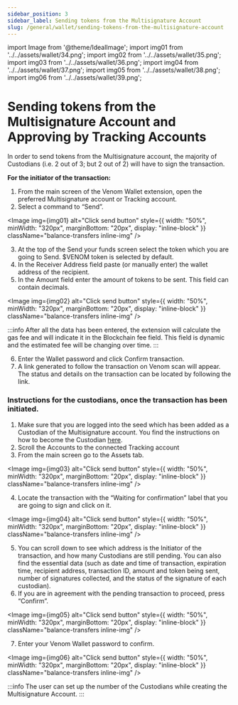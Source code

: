 ```yaml
---
sidebar_position: 3
sidebar_label: Sending tokens from the Multisignature Account
slug: /general/wallet/sending-tokens-from-the-multisignature-account
---
```


import Image from '@theme/IdealImage';
import img01 from '../../assets/wallet/34.png';
import img02 from '../../assets/wallet/35.png';
import img03 from '../../assets/wallet/36.png';
import img04 from '../../assets/wallet/37.png';
import img05 from '../../assets/wallet/38.png';
import img06 from '../../assets/wallet/39.png';

# Sending tokens from the Multisignature Account and Approving by Tracking Accounts  
In order to send tokens from the Multisignature account, the majority of Custodians (i.e. 2 out of 3; but 2 out of 2) will have to sign the transaction.


**For the initiator of the transaction:**
1. From the main screen of the Venom Wallet extension, open the preferred Multisignature account or Tracking account.
2. Select a command to “Send”.

<Image img={img01} alt="Click send button"
    style={{ width: "50%", minWidth: "320px", marginBottom: "20px", display: "inline-block" }}
    className="balance-transfers inline-img"
/>

3. At the top of the Send your funds screen select the token which you are going to Send. $VENOM token is selected by default.
4. In the Receiver Address field paste (or manually enter) the wallet address of the recipient.
5. In the Amount field enter the amount of tokens to be sent. This field can contain decimals.

<Image img={img02} alt="Click send button"
    style={{ width: "50%", minWidth: "320px", marginBottom: "20px", display: "inline-block" }}
    className="balance-transfers inline-img"
/>
 
:::info
After all the data has been entered, the extension will calculate the gas fee and will indicate it in the Blockchain fee field. This field is dynamic and the estimated fee will be changing over time.
:::


6. Enter the Wallet password and click Confirm transaction.
7. A link generated to follow the transaction on Venom scan will appear. The status and details on the transaction can be located by following the link.
    
### Instructions for the custodians, once the transaction has been initiated.

1. Make sure that you are logged into the seed which has been added as a Custodian of the Multisignature account. You find the instructions on how to become the Custodian [here](creating-tracking-account.md).
2. Scroll the Accounts to the connected Tracking account
3. From the main screen go to the Assets tab.

<Image img={img03} alt="Click send button"
    style={{ width: "50%", minWidth: "320px", marginBottom: "20px", display: "inline-block" }}
    className="balance-transfers inline-img"
/>

4. Locate the transaction with the “Waiting for confirmation” label that you are going to sign and click on it.

<Image img={img04} alt="Click send button"
    style={{ width: "50%", minWidth: "320px", marginBottom: "20px", display: "inline-block" }}
    className="balance-transfers inline-img"
/>

5. You can scroll down to see which address is the Initiator of the transaction, and how many Custodians are still pending. You can also find the essential data (such as date and time of transaction, expiration time, recipient address, transaction ID, amount and token being sent, number of signatures collected, and the status of the signature of each custodian).
6. If you are in agreement with the pending transaction to proceed, press “Confirm”.

<Image img={img05} alt="Click send button"
    style={{ width: "50%", minWidth: "320px", marginBottom: "20px", display: "inline-block" }}
    className="balance-transfers inline-img"
/>

7. Enter your Venom Wallet password to confirm.

<Image img={img06} alt="Click send button"
    style={{ width: "50%", minWidth: "320px", marginBottom: "20px", display: "inline-block" }}
    className="balance-transfers inline-img"
/>

    
:::info
The user can set up the number of the Custodians while creating the Multisignature Account.
:::
